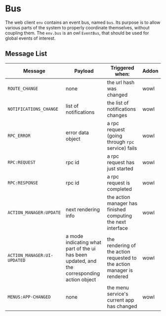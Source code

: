 # Bus

The web client `env` contains an event bus, named `bus`. Its purpose is to allow
various parts of the system to properly coordinate themselves, without coupling
them. The `env.bus` is an owl `EventBus`, that should be used for global events
of interest.

## Message List

| Message                     | Payload                                                                                     | Triggered when:                                                         | Addon |
| --------------------------- | ------------------------------------------------------------------------------------------- | ----------------------------------------------------------------------- | ----- |
| `ROUTE_CHANGE`              | none                                                                                        | the url hash was changed                                                | wowl  |
| `NOTIFICATIONS_CHANGE`      | list of notifications                                                                       | the list of notifications changes                                       | wowl  |
| `RPC_ERROR`                 | error data object                                                                           | a rpc request (going through `rpc` service) fails                       | wowl  |
| `RPC:REQUEST`               | rpc id                                                                                      | a rpc request has just started                                          | wowl  |
| `RPC:RESPONSE`              | rpc id                                                                                      | a rpc request is completed                                              | wowl  |
| `ACTION_MANAGER:UPDATE`     | next rendering info                                                                         | the action manager has finished computing the next interface            | wowl  |
| `ACTION_MANAGER:UI-UPDATED` | a mode indicating what part of the ui has been updated, and the corresponding action object | the rendering of the action requested to the action manager is rendered | wowl  |
| `MENUS:APP-CHANGED`         | none                                                                                        | the menu service's current app has changed                              | wowl  |
